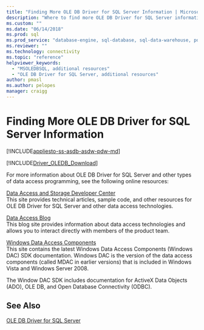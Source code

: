 ```yaml
---
title: "Finding More OLE DB Driver for SQL Server Information | Microsoft Docs"
description: "Where to find more OLE DB Driver for SQL Server information"
ms.custom: ""
ms.date: "06/14/2018"
ms.prod: sql
ms.prod_service: "database-engine, sql-database, sql-data-warehouse, pdw"
ms.reviewer: ""
ms.technology: connectivity
ms.topic: "reference"
helpviewer_keywords: 
  - "MSOLEDBSQL, additional resources"
  - "OLE DB Driver for SQL Server, additional resources"
author: pmasl
ms.author: pelopes
manager: craigg
---
```

# Finding More OLE DB Driver for SQL Server Information
[!INCLUDE[appliesto-ss-asdb-asdw-pdw-md](../../includes/appliesto-ss-asdb-asdw-pdw-md.md)]

[!INCLUDE[Driver_OLEDB_Download](../../includes/driver_oledb_download.md)]

  For more information about OLE DB Driver for SQL Server and other types of data access programming, see the following online resources:  
  
 [Data Access and Storage Developer Center](http://go.microsoft.com/fwlink?linkid=4173)  
 This site provides technical articles, sample code, and other resources for OLE DB Driver for SQL Server and other data access technologies.  
  
 [Data Access Blog](http://go.microsoft.com/fwlink/?LinkId=48617)  
 This blog site provides information about data access technologies and allows you to interact directly with members of the product team.  
  
 [Windows Data Access Components](http://go.microsoft.com/fwlink/?LinkId=107907)  
 This site contains the latest Windows Data Access Components (Windows DAC) SDK documentation. Windows DAC is the version of the data access components (called MDAC in earlier versions) that is included in Windows Vista and Windows Server 2008.  
  
 The Window DAC SDK includes documentation for ActiveX Data Objects (ADO), OLE DB, and Open Database Connectivity (ODBC).  
  

## See Also  
 [OLE DB Driver for SQL Server](../oledb/oledb-driver-for-sql-server.md)  
  
  
